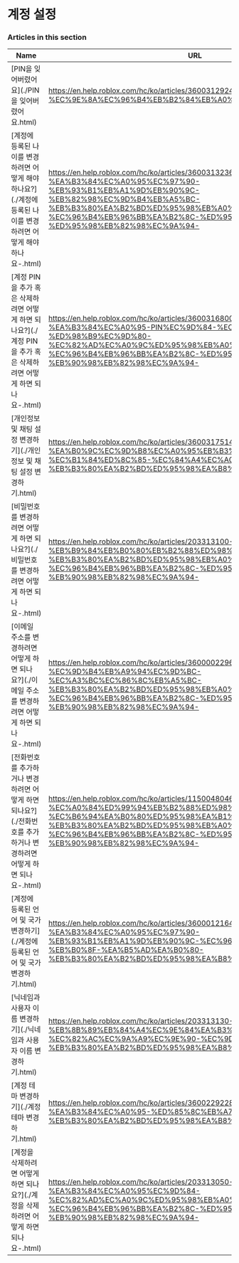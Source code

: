 # 계정 설정  
### Articles in this section
Name|URL
-|-
[PIN을 잊어버렸어요](./PIN을 잊어버렸어요.html) |https://en.help.roblox.com/hc/ko/articles/360031292471-PIN%EC%9D%84-%EC%9E%8A%EC%96%B4%EB%B2%84%EB%A0%B8%EC%96%B4%EC%9A%94
[계정에 등록된 나이를 변경하려면 어떻게 해야 하나요?](./계정에 등록된 나이를 변경하려면 어떻게 해야 하나요-.html) |https://en.help.roblox.com/hc/ko/articles/360031323611-%EA%B3%84%EC%A0%95%EC%97%90-%EB%93%B1%EB%A1%9D%EB%90%9C-%EB%82%98%EC%9D%B4%EB%A5%BC-%EB%B3%80%EA%B2%BD%ED%95%98%EB%A0%A4%EB%A9%B4-%EC%96%B4%EB%96%BB%EA%B2%8C-%ED%95%B4%EC%95%BC-%ED%95%98%EB%82%98%EC%9A%94-
[계정 PIN을 추가 혹은 삭제하려면 어떻게 하면 되나요?](./계정 PIN을 추가 혹은 삭제하려면 어떻게 하면 되나요-.html) |https://en.help.roblox.com/hc/ko/articles/360031680051-%EA%B3%84%EC%A0%95-PIN%EC%9D%84-%EC%B6%94%EA%B0%80-%ED%98%B9%EC%9D%80-%EC%82%AD%EC%A0%9C%ED%95%98%EB%A0%A4%EB%A9%B4-%EC%96%B4%EB%96%BB%EA%B2%8C-%ED%95%98%EB%A9%B4-%EB%90%98%EB%82%98%EC%9A%94-
[개인정보 및 채팅 설정 변경하기](./개인정보 및 채팅 설정 변경하기.html) |https://en.help.roblox.com/hc/ko/articles/360031751471-%EA%B0%9C%EC%9D%B8%EC%A0%95%EB%B3%B4-%EB%B0%8F-%EC%B1%84%ED%8C%85-%EC%84%A4%EC%A0%95-%EB%B3%80%EA%B2%BD%ED%95%98%EA%B8%B0
[비밀번호를 변경하려면 어떻게 하면 되나요?](./비밀번호를 변경하려면 어떻게 하면 되나요-.html) |https://en.help.roblox.com/hc/ko/articles/203313100-%EB%B9%84%EB%B0%80%EB%B2%88%ED%98%B8%EB%A5%BC-%EB%B3%80%EA%B2%BD%ED%95%98%EB%A0%A4%EB%A9%B4-%EC%96%B4%EB%96%BB%EA%B2%8C-%ED%95%98%EB%A9%B4-%EB%90%98%EB%82%98%EC%9A%94-
[이메일 주소를 변경하려면 어떻게 하면 되나요?](./이메일 주소를 변경하려면 어떻게 하면 되나요-.html) |https://en.help.roblox.com/hc/ko/articles/360000229603-%EC%9D%B4%EB%A9%94%EC%9D%BC-%EC%A3%BC%EC%86%8C%EB%A5%BC-%EB%B3%80%EA%B2%BD%ED%95%98%EB%A0%A4%EB%A9%B4-%EC%96%B4%EB%96%BB%EA%B2%8C-%ED%95%98%EB%A9%B4-%EB%90%98%EB%82%98%EC%9A%94-
[전화번호를 추가하거나 변경하려면 어떻게 하면 되나요?](./전화번호를 추가하거나 변경하려면 어떻게 하면 되나요-.html) |https://en.help.roblox.com/hc/ko/articles/115004804623-%EC%A0%84%ED%99%94%EB%B2%88%ED%98%B8%EB%A5%BC-%EC%B6%94%EA%B0%80%ED%95%98%EA%B1%B0%EB%82%98-%EB%B3%80%EA%B2%BD%ED%95%98%EB%A0%A4%EB%A9%B4-%EC%96%B4%EB%96%BB%EA%B2%8C-%ED%95%98%EB%A9%B4-%EB%90%98%EB%82%98%EC%9A%94-
[계정에 등록된 언어 및 국가 변경하기](./계정에 등록된 언어 및 국가 변경하기.html) |https://en.help.roblox.com/hc/ko/articles/360001216486-%EA%B3%84%EC%A0%95%EC%97%90-%EB%93%B1%EB%A1%9D%EB%90%9C-%EC%96%B8%EC%96%B4-%EB%B0%8F-%EA%B5%AD%EA%B0%80-%EB%B3%80%EA%B2%BD%ED%95%98%EA%B8%B0
[닉네임과 사용자 이름 변경하기](./닉네임과 사용자 이름 변경하기.html) |https://en.help.roblox.com/hc/ko/articles/203313130-%EB%8B%89%EB%84%A4%EC%9E%84%EA%B3%BC-%EC%82%AC%EC%9A%A9%EC%9E%90-%EC%9D%B4%EB%A6%84-%EB%B3%80%EA%B2%BD%ED%95%98%EA%B8%B0
[계정 테마 변경하기](./계정 테마 변경하기.html) |https://en.help.roblox.com/hc/ko/articles/360022922852-%EA%B3%84%EC%A0%95-%ED%85%8C%EB%A7%88-%EB%B3%80%EA%B2%BD%ED%95%98%EA%B8%B0
[계정을 삭제하려면 어떻게 하면 되나요?](./계정을 삭제하려면 어떻게 하면 되나요-.html) |https://en.help.roblox.com/hc/ko/articles/203313050-%EA%B3%84%EC%A0%95%EC%9D%84-%EC%82%AD%EC%A0%9C%ED%95%98%EB%A0%A4%EB%A9%B4-%EC%96%B4%EB%96%BB%EA%B2%8C-%ED%95%98%EB%A9%B4-%EB%90%98%EB%82%98%EC%9A%94-